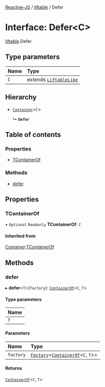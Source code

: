 [Reactive-JS](../README.md) / [liftable](../modules/liftable.md) / Defer

# Interface: Defer<C\>

[liftable](../modules/liftable.md).Defer

## Type parameters

| Name | Type |
| :------ | :------ |
| `C` | extends [`LiftableLike`](liftable.LiftableLike.md) |

## Hierarchy

- [`Container`](container.Container.md)<`C`\>

  ↳ **`Defer`**

## Table of contents

### Properties

- [TContainerOf](liftable.Defer.md#tcontainerof)

### Methods

- [defer](liftable.Defer.md#defer)

## Properties

### TContainerOf

• `Optional` `Readonly` **TContainerOf**: `C`

#### Inherited from

[Container](container.Container.md).[TContainerOf](container.Container.md#tcontainerof)

## Methods

### defer

▸ **defer**<`T`\>(`factory`): [`ContainerOf`](../modules/container.md#containerof)<`C`, `T`\>

#### Type parameters

| Name |
| :------ |
| `T` |

#### Parameters

| Name | Type |
| :------ | :------ |
| `factory` | [`Factory`](../modules/functions.md#factory)<[`ContainerOf`](../modules/container.md#containerof)<`C`, `T`\>\> |

#### Returns

[`ContainerOf`](../modules/container.md#containerof)<`C`, `T`\>
